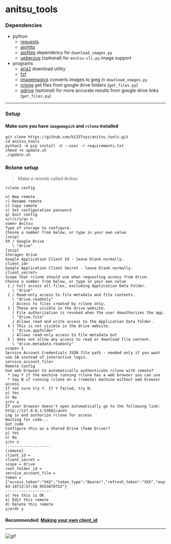 # anitsu_tools

### Dependencies

- python
    - [requests](https://requests.readthedocs.io/en/latest/)
    - [aiohttp](https://github.com/aio-libs/aiohttp)
    - [aiofiles](https://github.com/Tinche/aiofiles) dependency for `download_images.py`
    - [ueberzug](https://github.com/b1337xyz/ueberzug) (optional) for `anitsu-cli.py` image support
- programs
    - [aria2](https://aria2.github.io/) download utility
    - [fzf](https://github.com/junegunn/fzf)
    - [imagemagick](https://github.com/ImageMagick/ImageMagick) converts images to jpeg in `download_images.py`
    - [rclone](https://rclone.org) get files from google drive folders (`get_files.py`)
    - [gdrive](https://github.com/prasmussen/gdrive) (optional) for more accurate results from google drive links (`get_files.py`)
---
### Setup

#### Make sure you have `imagemagick` and `rclone` installed
```
git clone https://github.com/b1337xyz/anitsu_tools.git
cd anitsu_tools
python3 -m pip install -U --user -r requirements.txt
chmod +x update.sh
./update.sh
```
### Rclone setup

> Make a remote called Anitsu

`rclone config`

```
n) New remote
r) Rename remote
c) Copy remote
s) Set configuration password
q) Quit config
n/r/c/s/q> n
name> Anitsu
Type of storage to configure.
Choose a number from below, or type in your own value
[snip]
XX / Google Drive
   \ "drive"
[snip]
Storage> drive
Google Application Client Id - leave blank normally.
client_id>
Google Application Client Secret - leave blank normally.
client_secret>
Scope that rclone should use when requesting access from drive.
Choose a number from below, or type in your own value
 1 / Full access all files, excluding Application Data Folder.
   \ "drive"
 2 / Read-only access to file metadata and file contents.
   \ "drive.readonly"
   / Access to files created by rclone only.
 3 | These are visible in the drive website.
   | File authorization is revoked when the user deauthorizes the app.
   \ "drive.file"
   / Allows read and write access to the Application Data folder.
 4 | This is not visible in the drive website.
   \ "drive.appfolder"
   / Allows read-only access to file metadata but
 5 | does not allow any access to read or download file content.
   \ "drive.metadata.readonly"
scope> 1
Service Account Credentials JSON file path - needed only if you want use SA instead of interactive login.
service_account_file>
Remote config
Use web browser to automatically authenticate rclone with remote?
 * Say Y if the machine running rclone has a web browser you can use
 * Say N if running rclone on a (remote) machine without web browser access
If not sure try Y. If Y failed, try N.
y) Yes
n) No
y/n> y
If your browser doesn't open automatically go to the following link: http://127.0.0.1:53682/auth
Log in and authorize rclone for access
Waiting for code...
Got code
Configure this as a Shared Drive (Team Drive)?
y) Yes
n) No
y/n> n
--------------------
[remote]
client_id = 
client_secret = 
scope = drive
root_folder_id = 
service_account_file =
token = {"access_token":"XXX","token_type":"Bearer","refresh_token":"XXX","expiry":"2014-03-16T13:57:58.955387075Z"}
--------------------
y) Yes this is OK
e) Edit this remote
d) Delete this remote
y/e/d> y
```

#### Recommended: [Making your own client_id](https://rclone.org/drive/#making-your-own-client-id)
---
![gif](anitsu-cli.demo.gif)
